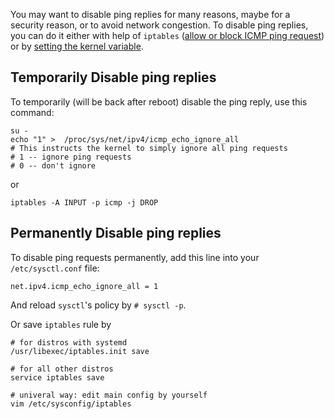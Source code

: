 <!--
Title: Linux: How to disable ping replies?
Date: 2013/10/31
-->

You may want to disable ping replies for many reasons, maybe for a security reason,
or to avoid network congestion. To disable ping replies, you can do it either with help of `iptables` ([allow or block ICMP ping request][1]) or by [setting the kernel variable][2].<!--cut-here--> 

## Temporarily Disable ping replies
To temporarily (will be back after reboot) disable the ping reply, use this command:

    su -
    echo "1" >  /proc/sys/net/ipv4/icmp_echo_ignore_all
    # This instructs the kernel to simply ignore all ping requests
    # 1 -- ignore ping requests
    # 0 -- don't ignore

or

    iptables -A INPUT -p icmp -j DROP

## Permanently Disable ping replies
To disable ping requests permanently, add this line into your `/etc/sysctl.conf` file:

    net.ipv4.icmp_echo_ignore_all = 1

And reload `sysctl`'s policy by `# sysctl -p`.

Or save `iptables` rule by

    # for distros with systemd
    /usr/libexec/iptables.init save

    # for all other distros
    service iptables save

    # univeral way: edit main config by yourself
    vim /etc/sysconfig/iptables

[1]:http://www.cyberciti.biz/faq/howto-drop-block-all-ping-packets/ (Linux disable or drop / block ping packets all together)
[2]:http://www.thegeekstuff.com/2010/07/how-to-disable-ping-replies-in-linux/ (How To Disable Ping Replies in Linux using icmp_echo_ignore_all)
